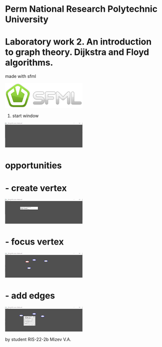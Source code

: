 # Perm National Research Polytechnic University
# Laboratory work 2. An introduction to graph theory. Dijkstra and Floyd algorithms.

made with sfml

<img width=252 height=81 src="./pic/logo.png">

1. start window

<img width=252 height=81 src="./pic/image4.png">

# opportunities
# - create vertex

<img width=252 height=81 src="./pic/image5.png">

# - focus vertex

<img width=252 height=81 src="./pic/image6.png">

# - add edges

<img width=252 height=81 src="./pic/image7.png">

by student RIS-22-2b Mizev V.A.

